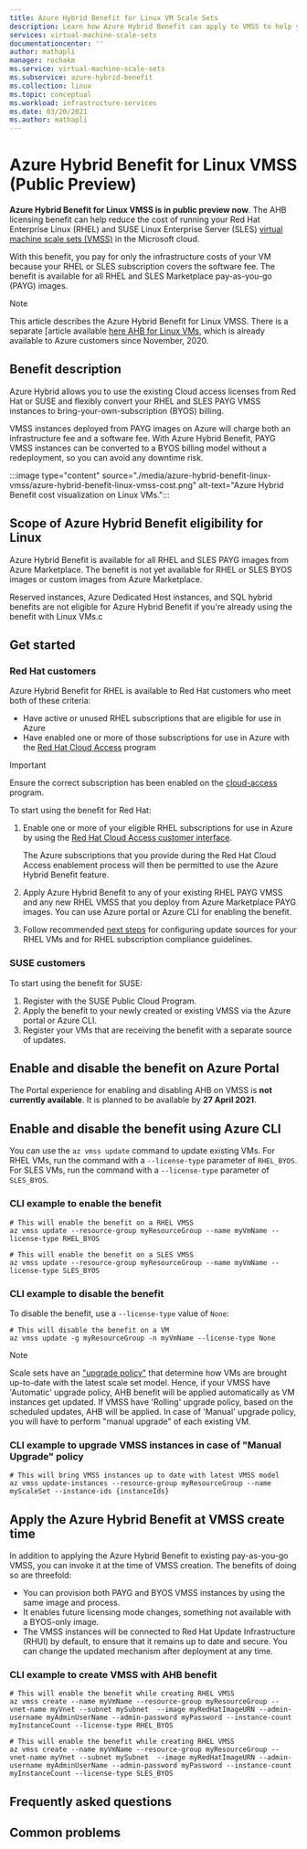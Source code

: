 ```yaml
---
title: Azure Hybrid Benefit for Linux VM Scale Sets 
description: Learn how Azure Hybrid Benefit can apply to VMSS to help you save money on your Linux virtual machines running on Azure.
services: virtual-machine-scale-sets
documentationcenter: ''
author: mathapli
manager: rochakm
ms.service: virtual-machine-scale-sets
ms.subservice: azure-hybrid-benefit
ms.collection: linux
ms.topic: conceptual
ms.workload: infrastructure-services
ms.date: 03/20/2021
ms.author: mathapli
---
```




# Azure Hybrid Benefit for Linux VMSS (Public Preview)
**Azure Hybrid Benefit for Linux VMSS is in public preview now**. The AHB licensing benefit can help reduce the cost of running your Red Hat Enterprise Linux (RHEL) and SUSE Linux Enterprise Server (SLES) [virtual machine scale sets (VMSS)](https://docs.microsoft.com/azure/virtual-machine-scale-sets/overview) in the Microsoft cloud.

With this benefit, you pay for only the infrastructure costs of your VM because your RHEL or SLES subscription covers the software fee. The benefit is available for all RHEL and SLES Marketplace pay-as-you-go (PAYG) images.


>[!NOTE]
> This article describes the Azure Hybrid Benefit for Linux VMSS. There is a separate [article available [here AHB for Linux VMs](https://docs.microsoft.com/azure/virtual-machines/linux/azure-hybrid-benefit-linux), which is already available to Azure customers since November, 2020. 

## Benefit description
Azure Hybrid allows you to use the existing Cloud access licenses from Red Hat or SUSE and flexibly convert your RHEL and SLES PAYG VMSS instances to bring-your-own-subscription (BYOS) billing. 

VMSS instances deployed from PAYG images on Azure will charge both an infrastructure fee and a software fee. With Azure Hybrid Benefit, PAYG VMSS instances can be converted to a BYOS billing model without a redeployment, so you can avoid any downtime risk.

:::image type="content" source="./media/azure-hybrid-benefit-linux-vmss/azure-hybrid-benefit-linux-vmss-cost.png" alt-text="Azure Hybrid Benefit cost visualization on Linux VMs.":::

## Scope of Azure Hybrid Benefit eligibility for Linux
Azure Hybrid Benefit is available for all RHEL and SLES PAYG images from Azure Marketplace. The benefit is not yet available for RHEL or SLES BYOS images or custom images from Azure Marketplace.

Reserved instances, Azure Dedicated Host instances, and SQL hybrid benefits are not eligible for Azure Hybrid Benefit if you're already using the benefit with Linux VMs.c

## Get started

### Red Hat customers

Azure Hybrid Benefit for RHEL is available to Red Hat customers who meet both of these criteria:

- Have active or unused RHEL subscriptions that are eligible for use in Azure
- Have enabled one or more of those subscriptions for use in Azure with the [Red Hat Cloud Access](https://www.redhat.com/en/technologies/cloud-computing/cloud-access) program

> [!IMPORTANT]
> Ensure the correct subscription has been enabled on the [cloud-access](https://www.redhat.com/en/technologies/cloud-computing/cloud-access) program.

To start using the benefit for Red Hat:

1. Enable one or more of your eligible RHEL subscriptions for use in Azure by using the [Red Hat Cloud Access customer interface](https://access.redhat.com/management/cloud).

   The Azure subscriptions that you provide during the Red Hat Cloud Access enablement process will then be permitted to use the Azure Hybrid Benefit feature.
1. Apply Azure Hybrid Benefit to any of your existing RHEL PAYG VMSS and any new RHEL VMSS that you deploy from Azure Marketplace PAYG images. You can use Azure portal or Azure CLI for enabling the benefit.
1. Follow recommended [next steps](https://access.redhat.com/articles/5419341) for configuring update sources for your RHEL VMs and for RHEL subscription compliance guidelines.


### SUSE customers

To start using the benefit for SUSE:

1. Register with the SUSE Public Cloud Program.
1. Apply the benefit to your newly created or existing VMSS via the Azure portal or Azure CLI.
1. Register your VMs that are receiving the benefit with a separate source of updates.


## Enable and disable the benefit on Azure Portal 
The Portal experience for enabling and disabling AHB on VMSS is **not currently available**. It is planned to be available by **27 April 2021**.

## Enable and disable the benefit using Azure CLI

You can use the `az vmss update` command to update existing VMs. For RHEL VMs, run the command with a `--license-type` parameter of `RHEL_BYOS`. For SLES VMs, run the command with a `--license-type` parameter of `SLES_BYOS`.

### CLI example to enable the benefit
```azurecli
# This will enable the benefit on a RHEL VMSS
az vmss update --resource-group myResourceGroup --name myVmName --license-type RHEL_BYOS

# This will enable the benefit on a SLES VMSS
az vmss update --resource-group myResourceGroup --name myVmName --license-type SLES_BYOS
```
### CLI example to disable the benefit
To disable the benefit, use a `--license-type` value of `None`:

```azurecli
# This will disable the benefit on a VM
az vmss update -g myResourceGroup -n myVmName --license-type None
```

>[!NOTE]
> Scale sets have an ["upgrade policy"](https://docs.microsoft.com/azure/virtual-machine-scale-sets/virtual-machine-scale-sets-upgrade-scale-set#how-to-bring-vms-up-to-date-with-the-latest-scale-set-model) that determine how VMs are brought up-to-date with the latest scale set model. 
Hence, if your VMSS have 'Automatic' upgrade policy, AHB benefit will be applied automatically as VM instances get updated. 
If VMSS have 'Rolling' upgrade policy, based on the scheduled updates, AHB will be applied.
In case of 'Manual' upgrade policy, you will have to perform "manual upgrade" of each existing VM.  

### CLI example to upgrade VMSS instances in case of "Manual Upgrade" policy 
```azurecli
# This will bring VMSS instances up to date with latest VMSS model 
az vmss update-instances --resource-group myResourceGroup --name myScaleSet --instance-ids {instanceIds}
```

## Apply the Azure Hybrid Benefit at VMSS create time 
In addition to applying the Azure Hybrid Benefit to existing pay-as-you-go VMSS, you can invoke it at the time of VMSS creation. The benefits of doing so are threefold:
- You can provision both PAYG and BYOS VMSS instances by using the same image and process.
- It enables future licensing mode changes, something not available with a BYOS-only image.
- The VMSS instances will be connected to Red Hat Update Infrastructure (RHUI) by default, to ensure that it remains up to date and secure. You can change the updated mechanism after deployment at any time.

### CLI example to create VMSS with AHB benefit
```azurecli
# This will enable the benefit while creating RHEL VMSS
az vmss create --name myVmName --resource-group myResourceGroup --vnet-name myVnet --subnet mySubnet  --image myRedHatImageURN --admin-username myAdminUserName --admin-password myPassword --instance-count myInstanceCount --license-type RHEL_BYOS 

# This will enable the benefit while creating RHEL VMSS
az vmss create --name myVmName --resource-group myResourceGroup --vnet-name myVnet --subnet mySubnet  --image myRedHatImageURN --admin-username myAdminUserName --admin-password myPassword --instance-count myInstanceCount --license-type SLES_BYOS
```

## Frequently asked questions

## Common problems